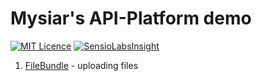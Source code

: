 Mysiar's API-Platform demo
==========================

[![MIT Licence](https://badges.frapsoft.com/os/mit/mit.svg?v=103)](https://opensource.org/licenses/mit-license.php)
[![SensioLabsInsight](https://insight.sensiolabs.com/projects/4f276b94-a25e-4c82-9698-099674325b05/mini.png)](https://insight.sensiolabs.com/projects/4f276b94-a25e-4c82-9698-099674325b05)

1. [FileBundle](src/Mysiar/FileBundle) - uploading files
